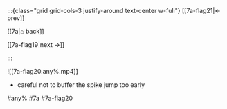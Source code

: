 :::{class="grid grid-cols-3 justify-around text-center w-full"}
[[7a-flag21|← prev]]

[[7a|⌂ back]]

[[7a-flag19|next →]]

:::

![[7a-flag20.any%.mp4]]

* careful not to buffer the spike jump too early

#any% #7a #7a-flag20
